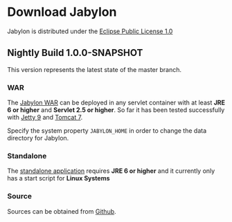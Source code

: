 Download Jabylon
================

Jabylon is distributed under the [Eclipse Public License 1.0](http://opensource.org/licenses/EPL-1.0)  


## Nightly Build 1.0.0-SNAPSHOT

This version represents the latest state of the master branch.



### WAR

The [Jabylon WAR](https://buildhive.cloudbees.com/job/jutzig/job/jabylon/org.jabylon%24jabylon.war/lastSuccessfulBuild/artifact/org.jabylon/jabylon.war/1.0.0-SNAPSHOT/jabylon.war-1.0.0-SNAPSHOT.war) can be deployed in any servlet container with at least **JRE 6 or higher** and **Servlet 2.5 or higher**. So far it has been tested successfully with [Jetty 9](http://www.eclipse.org/jetty/ ) and [Tomcat 7](http://tomcat.apache.org/).

Specify the system property `JABYLON_HOME` in order to change the data directory for Jabylon.


### Standalone

The [standalone application](https://buildhive.cloudbees.com/job/jutzig/job/jabylon/org.jabylon%24jabylon.product/lastSuccessfulBuild/artifact/org.jabylon/jabylon.product/1.0.0-SNAPSHOT/jabylon.product-1.0.0-SNAPSHOT-distribution.zip) requires **JRE 6 or higher** and it currently only has a start script for **Linux Systems**



### Source

Sources can be obtained from [Github](https://github.com/jutzig/jabylon).